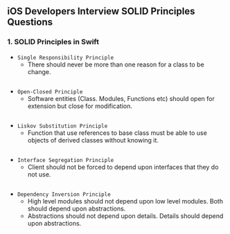 ## iOS Developers Interview SOLID Principles Questions

### 1. SOLID Principles in Swift

 - `Single Responsibility Principle`
    - There should never be more than one reason for a class to be change.
```swift
```

 - `Open-Closed Principle`
    - Software entities (Class. Modules, Functions etc) should open for extension but close for modification. 
```swift
```

 - `Liskov Substitution Principle`
    - Function that use references to base class must be able to use objects of derived classes without knowing it.

```swift
```

 - `Interface Segregation Principle`
    - Client should not be forced to depend upon interfaces that they do not use.

```swift
```

 - `Dependency Inversion Principle`
    - High level modules should not depend upon low level modules. Both should depend upon abstractions.
    - Abstractions should not depend upon details. Details should depend upon abstractions.

```swift
```
